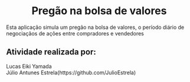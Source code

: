 <h1 align = "center">Pregão na bolsa de valores</h1>
<p>
  Esta aplicação simula um pregão na bolsa de valores, o período diário de negociaçãos de ações entre compradores e vendedores
</p>

##

## Atividade realizada por:
<p>
  Lucas Eiki Yamada</br>
  Júlio Antunes Estrela(https://github.com/JulioEstrela)
</p>
